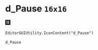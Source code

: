 # d_Pause `16x16`
<img src="/img/d_Pause.png" width=16 height=16>

``` CSharp
EditorGUIUtility.IconContent("d_Pause")
```
```
d_Pause
```
